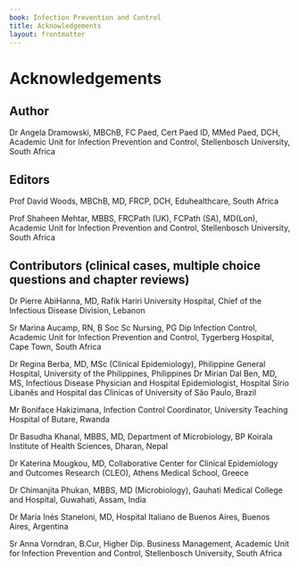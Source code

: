 ```yaml
---
book: Infection Prevention and Control
title: Acknowledgements
layout: frontmatter
---
```


# Acknowledgements

## Author

Dr Angela Dramowski, MBChB, FC Paed, Cert Paed ID, MMed Paed, DCH,  Academic Unit for Infection Prevention and Control, Stellenbosch University, South Africa

## Editors

Prof David Woods, MBChB, MD, FRCP, DCH, Eduhealthcare, South Africa

Prof Shaheen Mehtar, MBBS, FRCPath (UK), FCPath (SA), MD(Lon), Academic Unit for Infection Prevention and Control, Stellenbosch University, South Africa 

## Contributors (clinical cases, multiple choice questions and chapter reviews)

Dr Pierre AbiHanna, MD, Rafik Hariri University Hospital, Chief of the Infectious Disease Division, Lebanon

Sr Marina Aucamp, RN, B Soc Sc Nursing, PG Dip Infection Control, Academic Unit for Infection Prevention and Control, Tygerberg Hospital, Cape Town, South Africa 

Dr Regina Berba, MD, MSc (Clinical Epidemiology), Philippine General Hospital, University of the Philippines, Philippines 
Dr Mirian Dal Ben, MD, MS, Infectious Disease Physician and Hospital Epidemiologist, Hospital Sírio Libanês and Hospital das Clínicas of University of São Paulo, Brazil

Mr Boniface Hakizimana, Infection Control Coordinator, University Teaching Hospital of Butare, Rwanda 

Dr Basudha Khanal, MBBS, MD, Department of Microbiology, BP Koirala Institute of Health Sciences, Dharan, Nepal

Dr Katerina Mougkou, MD, Collaborative Center for Clinical Epidemiology and Outcomes Research (CLEO), Athens Medical School, Greece

Dr Chimanjita Phukan, MBBS, MD (Microbiology), Gauhati Medical College and Hospital, Guwahati, Assam, India

Dr María Inés Staneloni, MD, Hospital Italiano de Buenos Aires, Buenos Aires, Argentina

Sr Anna Vorndran, B.Cur, Higher Dip. Business Management, Academic Unit for Infection Prevention and Control, Stellenbosch University, South Africa